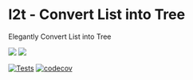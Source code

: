 # l2t - Convert List into Tree

Elegantly Convert List into Tree

[![](https://img.shields.io/npm/v/l2t)](https://www.npmjs.com/package/l2t)
[![](https://img.shields.io/npm/dm/l2t)](https://www.npmjs.com/package/l2t)

[![Tests](https://github.com/ZibanPirate/l2t/workflows/Tests/badge.svg?branch=master)](https://github.com/ZibanPirate/l2t/actions?query=workflow%3ATests)
[![codecov](https://codecov.io/gh/ZibanPirate/l2t/branch/master/graph/badge.svg)](https://codecov.io/gh/ZibanPirate/l2t)

